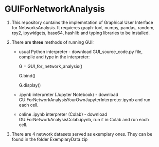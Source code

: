 # GUIForNetworkAnalysis
1. This repository contains the implemntation of Graphical User Interface for NetworksAnalysis. It requieres graph-tool, numpy, pandas, random, rpy2, ipywidgets, base64, hashlib and typing libraries to be installed.

2. There are **three** methods of running GUI: 
    * usual Python interpreter - download GUI_source_code.py file, compile and type in the interpreter:

      G = GUI_for_network_analysis()

      G.bind()

      G.display()

    * .ipynb interpreter (Jupyter Notebook) - download GUIForNetworkAnalysisYourOwnJupyterInterpreter.ipynb and run each cell.
    * online .ipynb interpreter (Colab) - download GUIForNetworkAnalysisColab.ipynb, run it in Colab and run each cell.

3. There are 4 network datasets served as exemplary ones. They can be found in the folder ExemplaryData.zip

